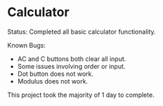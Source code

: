 # Calculator
Status: Completed all basic calculator functionality. 

Known Bugs: 
- AC and C buttons both clear all input.
- Some issues involving order or input.
- Dot button does not work.
- Modulus does not work.

This project took the majority of 1 day to complete.